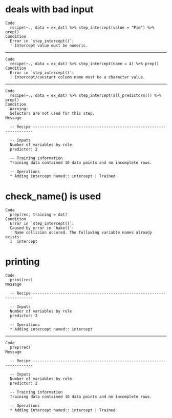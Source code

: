 # deals with bad input

    Code
      recipe(~., data = ex_dat) %>% step_intercept(value = "Pie") %>% prep()
    Condition
      Error in `step_intercept()`:
      ! Intercept value must be numeric.

---

    Code
      recipe(~., data = ex_dat) %>% step_intercept(name = 4) %>% prep()
    Condition
      Error in `step_intercept()`:
      ! Intercept/constant column name must be a character value.

---

    Code
      recipe(~., data = ex_dat) %>% step_intercept(all_predictors()) %>% prep()
    Condition
      Warning:
      Selectors are not used for this step.
    Message
      
      -- Recipe ----------------------------------------------------------------------
      
      -- Inputs 
      Number of variables by role
      predictor: 2
      
      -- Training information 
      Training data contained 10 data points and no incomplete rows.
      
      -- Operations 
      * Adding intercept named:: intercept | Trained

# check_name() is used

    Code
      prep(rec, training = dat)
    Condition
      Error in `step_intercept()`:
      Caused by error in `bake()`:
      ! Name collision occured. The following variable names already exists:
      i  intercept

# printing

    Code
      print(rec)
    Message
      
      -- Recipe ----------------------------------------------------------------------
      
      -- Inputs 
      Number of variables by role
      predictor: 2
      
      -- Operations 
      * Adding intercept named:: intercept

---

    Code
      prep(rec)
    Message
      
      -- Recipe ----------------------------------------------------------------------
      
      -- Inputs 
      Number of variables by role
      predictor: 2
      
      -- Training information 
      Training data contained 10 data points and no incomplete rows.
      
      -- Operations 
      * Adding intercept named:: intercept | Trained

